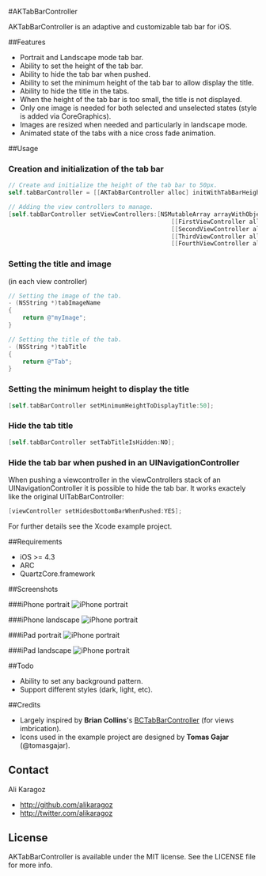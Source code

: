 #AKTabBarController

AKTabBarController is an adaptive and customizable tab bar for iOS.


##Features
- Portrait and Landscape mode tab bar.
- Ability to set the height of the tab bar.
- Ability to hide the tab bar when pushed.
- Ability to set the minimum height of the tab bar to allow display the title.
- Ability to hide the title in the tabs.
- When the height of the tab bar is too small, the title is not displayed.
- Only one image is needed for both selected and unselected states (style is added via CoreGraphics).
- Images are resized when needed and particularly in landscape mode.
- Animated state of the tabs with a nice cross fade animation.


##Usage
### Creation and initialization of the tab bar
``` objective-c  
// Create and initialize the height of the tab bar to 50px.
self.tabBarController = [[AKTabBarController alloc] initWithTabBarHeight:50];

// Adding the view controllers to manage.
[self.tabBarController setViewControllers:[NSMutableArray arrayWithObjects:
                                              [[FirstViewController alloc] init],
                                              [[SecondViewController alloc] init],
                                              [[ThirdViewController alloc] init],
                                              [[FourthViewController alloc] init],nil]];  
```
### Setting the title and image
(in each view controller)

``` objective-c
// Setting the image of the tab.
- (NSString *)tabImageName
{
	return @"myImage";
}

// Setting the title of the tab.
- (NSString *)tabTitle
{
	return @"Tab";
}
```

### Setting the minimum height to display the title

``` objective-c  
[self.tabBarController setMinimumHeightToDisplayTitle:50];
```

### Hide the tab title

``` objective-c  
[self.tabBarController setTabTitleIsHidden:NO];
```
### Hide the tab bar when pushed in an UINavigationController
When pushing a viewcontroller in the viewControllers stack of an UINavigationController it is possible to hide the tab bar. It works exactely like the original UITabBarController:

``` objective-c
[viewController setHidesBottomBarWhenPushed:YES];
```
  
For further details see the Xcode example project.

##Requirements
- iOS >= 4.3
- ARC
- QuartzCore.framework

##Screenshots

###iPhone portrait
![iPhone portrait](https://github.com/alikaragoz/AKTabBarController/raw/master/Screenshots/iphone-portrait.png)

###iPhone landscape
![iPhone portrait](https://github.com/alikaragoz/AKTabBarController/raw/master/Screenshots/iphone-landscape.png)

###iPad portrait
![iPhone portrait](https://github.com/alikaragoz/AKTabBarController/raw/master/Screenshots/ipad-portrait.png)

###iPad landscape
![iPhone portrait](https://github.com/alikaragoz/AKTabBarController/raw/master/Screenshots/ipad-landscape.png)

##Todo
- Ability to set any background pattern.
- Support different styles (dark, light, etc).

##Credits
- Largely inspired by **Brian Collins**'s [BCTabBarController](https://github.com/briancollins/BCTabBarController) (for views imbrication).
- Icons used in the example project are designed by **Tomas Gajar** (@tomasgajar).

## Contact

Ali Karagoz

- http://github.com/alikaragoz
- http://twitter.com/alikaragoz

## License

AKTabBarController is available under the MIT license. See the LICENSE file for more info.
